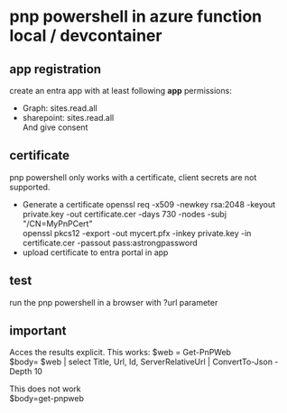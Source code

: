 # pnp powershell in azure function local / devcontainer

## app registration
create an entra app with at least following **app** permissions:  
- Graph: sites.read.all
- sharepoint: sites.read.all  
And give consent
## certificate
pnp powershell only works with a certificate, client secrets are not supported.  
- Generate a certificate
openssl req -x509 -newkey rsa:2048 -keyout private.key -out certificate.cer -days 730 -nodes -subj "/CN=MyPnPCert"  
openssl pkcs12 -export -out mycert.pfx -inkey private.key -in certificate.cer -passout pass:astrongpassword
- upload certificate to entra portal in app
## test
run the pnp powershell in a browser with ?url parameter
## important
Acces the results explicit. This works:
$web = Get-PnPWeb  
$body= $web | select Title, Url, Id, ServerRelativeUrl | ConvertTo-Json -Depth 10  

This does not work  
$body=get-pnpweb
